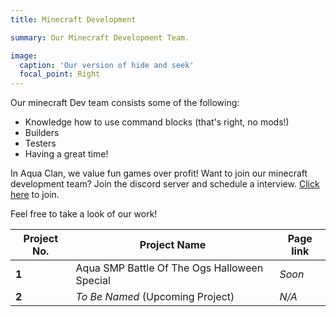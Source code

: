```yaml
---
title: Minecraft Development

summary: Our Minecraft Development Team.

image:
  caption: 'Our version of hide and seek'
  focal_point: Right
---
```



Our minecraft Dev team consists some of the following:

 - Knowledge how to use command blocks (that's right, no mods!)
 - Builders
 - Testers
 - Having a great time!
 
 In Aqua Clan, we value fun games over profit! Want to join our minecraft development team? Join the discord server and schedule a interview. [Click here](https://discord.gg/EbDaQK4xbz) to join.

Feel free to take a look of our work!

| Project No. | Project Name  | Page link |
|--|--|--|
| **1** | Aqua SMP Battle Of The Ogs Halloween Special | *Soon* |
| **2** | *To Be Named* (Upcoming Project) | *N/A* |
